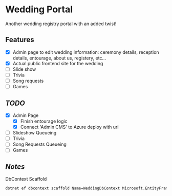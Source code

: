 # Wedding Portal
Another wedding registry portal with an added twist!

## Features
- [x] Admin page to edit wedding information: ceremony details, reception details, entourage, about us, registery, etc...
- [x] Actual public frontend site for the wedding
- [ ] Slide show
- [ ] Trivia
- [ ] Song requests
- [ ] Games

## _TODO_
- [x] Admin Page
  - [x] Finish entourage logic
  - [x] Connect 'Admin CMS' to Azure deploy with url
- [ ] Slideshow Queueing
- [ ] Trivia
- [ ] Song Requests Queueing
- [ ] Games

## _Notes_

DbContext Scaffold
```bash
dotnet ef dbcontext scaffold Name=WeddingDbContext Microsoft.EntityFrameworkCore.SqlServer -c WeddingDbContext --context-dir ./Persistance -o ./Persistance/Entities -t Weddings -t Entourages --force
```